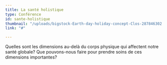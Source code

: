 ```yaml
---
title: La santé holistique
type: Conférence
id: sante-holistique
thumbnail: "/uploads/bigstock-Earth-day-holiday-concept-Clos-287846302.jpg"
link: "#"

---
```

Quelles sont les dimensions au-delà du corps physique qui affectent notre santé globale? Que pouvons-nous faire pour prendre soins de ces dimensions importantes?